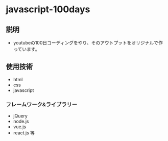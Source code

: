 # javascript-100days
## 説明
- youtubeの100日コーディングをやり、そのアウトプットをオリジナルで作っています。
## 使用技術
- html
- css
- javascript
### フレームワーク&ライブラリー
- jQuery
- node.js
- vue.js
- react.js
等
